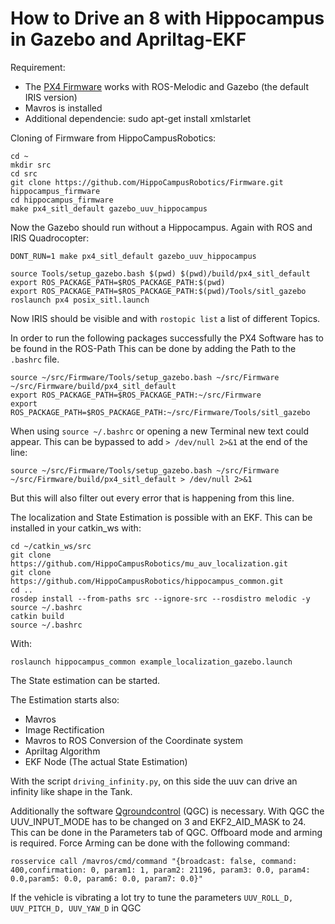 # How to Drive an 8 with Hippocampus in Gazebo and Apriltag-EKF

Requirement:
* The [PX4 Firmware](https://github.com/PX4/Firmware) works with ROS-Melodic and Gazebo (the default IRIS version)
* Mavros is installed
* Additional dependencie: sudo apt-get install xmlstarlet


Cloning of Firmware from HippoCampusRobotics:
```
cd ~
mkdir src
cd src
git clone https://github.com/HippoCampusRobotics/Firmware.git hippocampus_firmware
cd hippocampus_firmware
make px4_sitl_default gazebo_uuv_hippocampus
```
Now the Gazebo should run without a Hippocampus.
Again with ROS and IRIS Quadrocopter:
```
DONT_RUN=1 make px4_sitl_default gazebo_uuv_hippocampus

source Tools/setup_gazebo.bash $(pwd) $(pwd)/build/px4_sitl_default
export ROS_PACKAGE_PATH=$ROS_PACKAGE_PATH:$(pwd)
export ROS_PACKAGE_PATH=$ROS_PACKAGE_PATH:$(pwd)/Tools/sitl_gazebo
roslaunch px4 posix_sitl.launch
```
Now IRIS should be visible and with `rostopic list` a list of different Topics.

In order to run the following packages successfully the PX4 Software has to be found in the ROS-Path
This can be done by adding the Path to the `.bashrc` file.
```
source ~/src/Firmware/Tools/setup_gazebo.bash ~/src/Firmware ~/src/Firmware/build/px4_sitl_default 
export ROS_PACKAGE_PATH=$ROS_PACKAGE_PATH:~/src/Firmware
export ROS_PACKAGE_PATH=$ROS_PACKAGE_PATH:~/src/Firmware/Tools/sitl_gazebo
```
When using `source ~/.bashrc` or opening a new Terminal new text could appear. This can be bypassed to add `> /dev/null 2>&1` at the end of the line:
```
source ~/src/Firmware/Tools/setup_gazebo.bash ~/src/Firmware ~/src/Firmware/build/px4_sitl_default > /dev/null 2>&1
```
But this will also filter out every error that is happening from this line.

<!--
For the state estimation with the April-tags first the world has to be changed and the vehicle correct vehicle has to be spawned.
In `hippocampus_firmware/launch/posix_sitl.launch` the following lines have to be replaced:
```
<arg name="vehicle" default="iris"/>
<arg name="world" default="$(find mavlink_sitl_gazebo)/worlds/empty.world"/>
<arg name="sdf" default="$(find mavlink_sitl_gazebo)/models/$(arg vehicle)/$(arg vehicle).sdf"/>
```
With:
```
<arg name="vehicle" default="uuv_hippocampus"/>
<arg name="world" default="$(find mavlink_sitl_gazebo)/worlds/uuv_hippocampus.world"/>
<arg name="sdf" default="$(find mavlink_sitl_gazebo)/models/$(arg vehicle)/$(arg vehicle).sdf"/>
```

In `hippocampus_firmware/Tools/sitl_gazebo/worlds/uuv_hippocampus.world` the lines:
```
<include>
    <uri>model://uuv_apriltag_tank</uri>
    <pose>1.62 3.27431 0 0 0 3.1415</pose>
</include>
```

have to be added after the global light source.
with `roslaunch px4 posix_sitl.launch` the April tag World should be visible. 
-->

The localization and State Estimation is possible with an EKF.
This can be installed in your catkin_ws with:

```
cd ~/catkin_ws/src
git clone https://github.com/HippoCampusRobotics/mu_auv_localization.git
git clone https://github.com/HippoCampusRobotics/hippocampus_common.git
cd .. 
rosdep install --from-paths src --ignore-src --rosdistro melodic -y
source ~/.bashrc
catkin build
source ~/.bashrc
```

With:
```
roslaunch hippocampus_common example_localization_gazebo.launch 
```
The State estimation can be started. 

The Estimation starts also:
* Mavros
* Image Rectification
* Mavros to ROS Conversion of the Coordinate system
* Apriltag Algorithm
* EKF Node (The actual State Estimation)

With the script `driving_infinity.py`, on this side the uuv can drive an infinity like shape in the Tank.

Additionally the software [Qgroundcontrol](http://qgroundcontrol.com/) (QGC) is necessary.
With QGC the UUV_INPUT_MODE has to be changed on 3 and EKF2_AID_MASK to 24.
This can be done in the Parameters tab of QGC.
Offboard mode and arming is required.
Force Arming can be done with the following command:
```
rosservice call /mavros/cmd/command "{broadcast: false, command: 400,confirmation: 0, param1: 1, param2: 21196, param3: 0.0, param4: 0.0,param5: 0.0, param6: 0.0, param7: 0.0}"
```

If the vehicle is vibrating a lot try to tune the parameters `UUV_ROLL_D, UUV_PITCH_D, UUV_YAW_D` in QGC 


